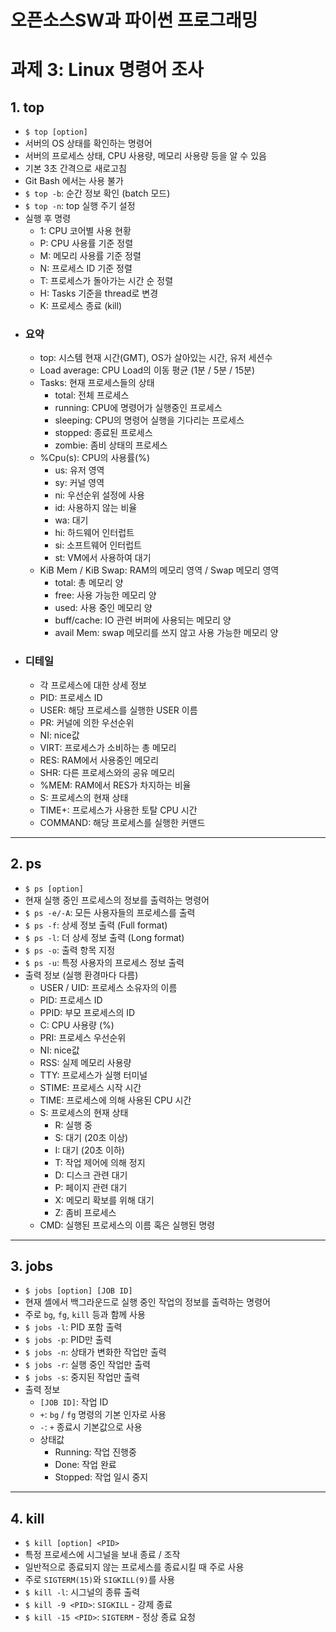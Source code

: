 # 오픈소스SW과 파이썬 프로그래밍 
# 과제 3: Linux 명령어 조사

## 1. top
- `$ top [option]`
- 서버의 OS 상태를 확인하는 명령어
- 서버의 프로세스 상태, CPU 사용량, 메모리 사용량 등을 알 수 있음
- 기본 3초 간격으로 새로고침
- Git Bash 에서는 사용 불가
- `$ top -b`: 순간 정보 확인 (batch 모드)
- `$ top -n`: top 실행 주기 설정
- 실행 후 명령
  - 1: CPU 코어별 사용 현황
  - P: CPU 사용률 기준 정렬
  - M: 메모리 사용률 기준 정렬
  - N: 프로세스 ID 기준 정렬
  - T: 프로세스가 돌아가는 시간 순 정렬
  - H: Tasks 기준을 thread로 변경
  - K: 프로세스 종료 (kill)
- ### 요약
  - top: 시스템 현재 시간(GMT), OS가 살아있는 시간, 유저 세션수
  - Load average: CPU Load의 이동 평균 (1분 / 5분 / 15분)
  - Tasks: 현재 프로세스들의 상태
    - total: 전체 프로세스
    - running: CPU에 명령어가 실행중인 프로세스
    - sleeping: CPU의 명령어 실행을 기다리는 프로세스
    - stopped: 종료된 프로세스
    - zombie: 좀비 상태의 프로세스
  - %Cpu(s): CPU의 사용률(%)
    - us: 유저 영역
    - sy: 커널 영역
    - ni: 우선순위 설정에 사용
    - id: 사용하지 않는 비율
    - wa: 대기
    - hi: 하드웨어 인터럽트
    - si: 소프트웨어 인터럽트
    - st: VM에서 사용하여 대기
  - KiB Mem / KiB Swap: RAM의 메모리 영역 / Swap 메모리 영역
    - total: 총 메모리 양
    - free: 사용 가능한 메모리 양
    - used: 사용 중인 메모리 양
    - buff/cache: IO 관련 버퍼에 사용되는 메모리 양
    - avail Mem: swap 메모리를 쓰지 않고 사용 가능한 메모리 양
- ### 디테일
  - 각 프로세스에 대한 상세 정보
  - PID: 프로세스 ID
  - USER: 해당 프로세스를 실행한 USER 이름
  - PR: 커널에 의한 우선순위
  - NI: nice값
  - VIRT: 프로세스가 소비하는 총 메모리
  - RES: RAM에서 사용중인 메모리
  - SHR: 다른 프로세스와의 공유 메모리
  - %MEM: RAM에서 RES가 차지하는 비율
  - S: 프로세스의 현재 상태
  - TIME+: 프로세스가 사용한 토탈 CPU 시간
  - COMMAND: 해당 프로세스를 실행한 커맨드

---

## 2. ps
- `$ ps [option]`
- 현재 실행 중인 프로세스의 정보를 출력하는 명령어
- `$ ps -e/-A`: 모든 사용자들의 프로세스를 출력
- `$ ps -f`: 상세 정보 출력 (Full format)
- `$ ps -l`: 더 상세 정보 출력 (Long format)
- `$ ps -o`: 출력 항목 지정
- `$ ps -u`: 특정 사용자의 프로세스 정보 출력
- 출력 정보 (실행 환경마다 다름)
  - USER / UID: 프로세스 소유자의 이름
  - PID: 프로세스 ID
  - PPID: 부모 프로세스의 ID
  - C: CPU 사용량 (%)
  - PRI: 프로세스 우선순위
  - NI: nice값
  - RSS: 실제 메모리 사용량
  - TTY: 프로세스가 실행 터미널
  - STIME: 프로세스 시작 시간
  - TIME: 프로세스에 의해 사용된 CPU 시간
  - S: 프로세스의 현재 상태
    - R: 실행 중
    - S: 대기 (20초 이상)
    - I: 대기 (20초 이하)
    - T: 작업 제어에 의해 정지
    - D: 디스크 관련 대기
    - P: 페이지 관련 대기
    - X: 메모리 확보를 위해 대기
    - Z: 좀비 프로세스
  - CMD: 실행된 프로세스의 이름 혹은 실행된 명령

---

## 3. jobs
- `$ jobs [option] [JOB ID]`
- 현재 셸에서 백그라운드로 실행 중인 작업의 정보를 출력하는 명령어
- 주로 `bg`, `fg`, `kill` 등과 함께 사용
- `$ jobs -l`: PID 포함 출력
- `$ jobs -p`: PID만 출력
- `$ jobs -n`: 상태가 변화한 작업만 출력
- `$ jobs -r`: 실행 중인 작업만 출력
- `$ jobs -s`: 중지된 작업만 출력
- 출력 정보
  - `[JOB ID]`: 작업 ID
  - `+`: `bg` / `fg` 명령의 기본 인자로 사용
  - `-`: `+` 종료시 기본값으로 사용
  - 상태값
    - Running: 작업 진행중
    - Done: 작업 완료
    - Stopped: 작업 일시 중지

---

## 4. kill
- `$ kill [option] <PID>`
- 특정 프로세스에 시그널을 보내 종료 / 조작
- 일반적으로 종료되지 않는 프로세스를 종료시킬 때 주로 사용
- 주로 `SIGTERM(15)`와 `SIGKILL(9)`를 사용
- `$ kill -l`: 시그널의 종류 출력
- `$ kill -9 <PID>`: `SIGKILL` - 강제 종료
- `$ kill -15 <PID>`: `SIGTERM` - 정상 종료 요청
